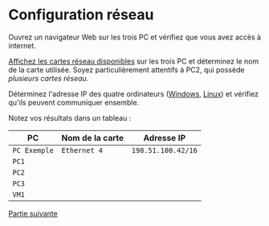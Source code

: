 # Configuration réseau

Ouvrez un navigateur Web sur les trois PC et vérifiez que vous avez accès à internet. 

[Affichez les cartes réseau disponibles](https://doc2-iutrt.readthedocs.io/en/latest/windows.html#afficher-les-cartes-reseau) sur les trois PC et déterminez le nom de la carte utilisée. Soyez particulièrement attentifs à PC2, qui possède *plusieurs cartes réseau*. 

Déterminez l'adresse IP des quatre ordinateurs ([Windows](https://doc2-iutrt.readthedocs.io/en/latest/windows.html#determiner-l-adresse-ip-de-la-carte-reseau-ethernet-4), [Linux](https://doc2-iutrt.readthedocs.io/en/latest/linux.html#determiner-l-adresse-ip)) et vérifiez qu'ils peuvent communiquer ensemble. 

Notez vos résultats dans un tableau :

PC | Nom de la carte | Adresse IP
--------------------- | ----| ----------
``PC Exemple`` | ``Ethernet 4`` | ``198.51.100.42/16``
``PC1`` |  |
``PC2`` |  |
``PC3`` |  |
``VM1`` |  |

[Partie suivante](part2.md)
